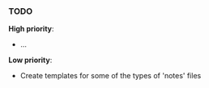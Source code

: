 ### TODO

**High priority**:
- ...

**Low priority**:
- Create templates for some of the types of 'notes' files
